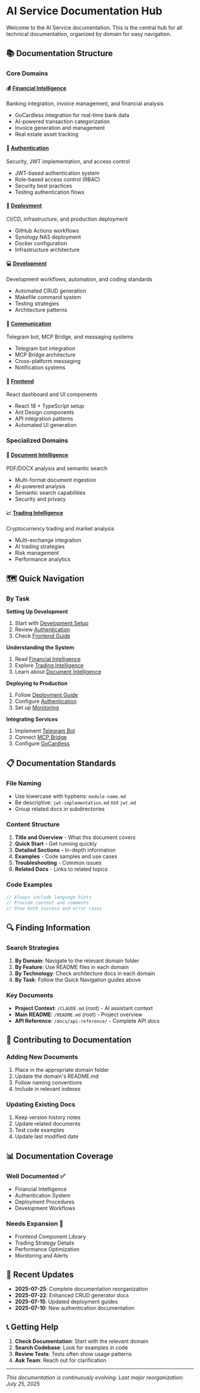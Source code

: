 # AI Service Documentation Hub

Welcome to the AI Service documentation. This is the central hub for all technical documentation, organized by domain for easy navigation.

## 📚 Documentation Structure

### Core Domains

#### 💰 [Financial Intelligence](./financial-intelligence/)
Banking integration, invoice management, and financial analysis
- GoCardless integration for real-time bank data
- AI-powered transaction categorization
- Invoice generation and management
- Real estate asset tracking

#### 🔐 [Authentication](./authentication/)
Security, JWT implementation, and access control
- JWT-based authentication system
- Role-based access control (RBAC)
- Security best practices
- Testing authentication flows

#### 🚀 [Deployment](./deployment/)
CI/CD, infrastructure, and production deployment
- GitHub Actions workflows
- Synology NAS deployment
- Docker configuration
- Infrastructure architecture

#### 💻 [Development](./development/)
Development workflows, automation, and coding standards
- Automated CRUD generation
- Makefile command system
- Testing strategies
- Architecture patterns

#### 📡 [Communication](./communication/)
Telegram bot, MCP Bridge, and messaging systems
- Telegram bot integration
- MCP Bridge architecture
- Cross-platform messaging
- Notification systems

#### 🎨 [Frontend](./frontend/)
React dashboard and UI components
- React 18 + TypeScript setup
- Ant Design components
- API integration patterns
- Automated UI generation

### Specialized Domains

#### 📄 [Document Intelligence](./document-intelligence/)
PDF/DOCX analysis and semantic search
- Multi-format document ingestion
- AI-powered analysis
- Semantic search capabilities
- Security and privacy

#### 📈 [Trading Intelligence](./trading-intelligence/)
Cryptocurrency trading and market analysis
- Multi-exchange integration
- AI trading strategies
- Risk management
- Performance analytics

## 🗺️ Quick Navigation

### By Task

**Setting Up Development**
1. Start with [Development Setup](./development/)
2. Review [Authentication](./authentication/)
3. Check [Frontend Guide](./frontend/)

**Understanding the System**
1. Read [Financial Intelligence](./financial-intelligence/)
2. Explore [Trading Intelligence](./trading-intelligence/)
3. Learn about [Document Intelligence](./document-intelligence/)

**Deploying to Production**
1. Follow [Deployment Guide](./deployment/)
2. Configure [Authentication](./authentication/security-best-practices.md)
3. Set up [Monitoring](./deployment/infrastructure/)

**Integrating Services**
1. Implement [Telegram Bot](./communication/telegram/)
2. Connect [MCP Bridge](./communication/mcp-bridge/)
3. Configure [GoCardless](./financial-intelligence/gocardless/)

## 📋 Documentation Standards

### File Naming
- Use lowercase with hyphens: `module-name.md`
- Be descriptive: `jwt-implementation.md` not `jwt.md`
- Group related docs in subdirectories

### Content Structure
1. **Title and Overview** - What this document covers
2. **Quick Start** - Get running quickly
3. **Detailed Sections** - In-depth information
4. **Examples** - Code samples and use cases
5. **Troubleshooting** - Common issues
6. **Related Docs** - Links to related topics

### Code Examples
```typescript
// Always include language hints
// Provide context and comments
// Show both success and error cases
```

## 🔍 Finding Information

### Search Strategies
1. **By Domain**: Navigate to the relevant domain folder
2. **By Feature**: Use README files in each domain
3. **By Technology**: Check architecture docs in each domain
4. **By Task**: Follow the Quick Navigation guides above

### Key Documents
- **Project Context**: `/CLAUDE.md` (root) - AI assistant context
- **Main README**: `/README.md` (root) - Project overview
- **API Reference**: `/docs/api-reference/` - Complete API docs

## 🤝 Contributing to Documentation

### Adding New Documents
1. Place in the appropriate domain folder
2. Update the domain's README.md
3. Follow naming conventions
4. Include in relevant indexes

### Updating Existing Docs
1. Keep version history notes
2. Update related documents
3. Test code examples
4. Update last modified date

## 📊 Documentation Coverage

### Well Documented ✅
- Financial Intelligence
- Authentication System
- Deployment Procedures
- Development Workflows

### Needs Expansion 🚧
- Frontend Component Library
- Trading Strategy Details
- Performance Optimization
- Monitoring and Alerts

## 🔄 Recent Updates

- **2025-07-25**: Complete documentation reorganization
- **2025-07-22**: Enhanced CRUD generator docs
- **2025-07-15**: Updated deployment guides
- **2025-07-10**: New authentication documentation

## 📞 Getting Help

1. **Check Documentation**: Start with the relevant domain
2. **Search Codebase**: Look for examples in code
3. **Review Tests**: Tests often show usage patterns
4. **Ask Team**: Reach out for clarification

---

*This documentation is continuously evolving. Last major reorganization: July 25, 2025*